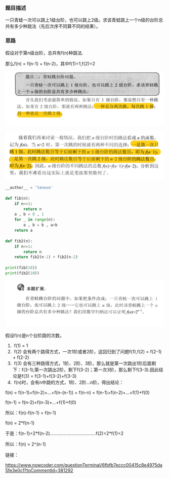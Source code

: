 ### 题目描述

一只青蛙一次可以跳上1级台阶，也可以跳上2级。求该青蛙跳上一个n级的台阶总共有多少种跳法（先后次序不同算不同的结果）。

### 思路

假设对于第n级台阶，总共有f(n)种跳法.

那么f(n) = f(n-1) + f(n-2)，其中f(1)=1,f(2)=2

![](./picture/1.png)

![](./picture/2.png)

```python
__author__ = 'lenovo'

def fib(n):
    if n<=1:
        return n
    a , b = 0 , 1
    for _ in range(n):
        a , b = b , a+b
    return a

def fib2(n):
    if n<=1:
        return n
    return fib2(n-1) + fib2(n-2)

print(fib(10))
print(fib2(10))
```

![](./picture/3.png)

假设f(n)是n个台阶跳的次数。 

1. ​    f(1) = 1   
2. ​    f(2) 会有两个跳得方式，一次1阶或者2阶，这回归到了问题f(1),f(2) = f(2-1) + f(2-2)   
3. ​    f(3)       会有三种跳得方式，1阶、2阶、3阶，那么就是第一次跳出1阶后面剩下：f(3-1);第一次跳出2阶，剩下f(3-2)；第一次3阶，那么剩下f(3-3).因此结论是f(3)       = f(3-1)+f(3-2)+f(3-3)   
4. ​    f(n)时，会有n中跳的方式，1阶、2阶...n阶，得出结论：   

  f(n) = f(n-1)+f(n-2)+...+f(n-(n-1)) +   f(n-n) = f(n-1)+f(n-2)+...+f(1)+f(0)

f(n-1) = f(n-2)+f(n-3)+...+f(1)+f(0)

所以：f(n)-f(n-1) = f(n-1)

f(n) = 2*f(n-1)

于是：f(n-1)=2*f(n-2)....................................f(2)=2\*f(1)=2

所以：f(n) = 2^(n-1)





链接：

https://www.nowcoder.com/questionTerminal/6fbfb7eccc00415c8e4975da5fe3e0c1?toCommentId=381292

